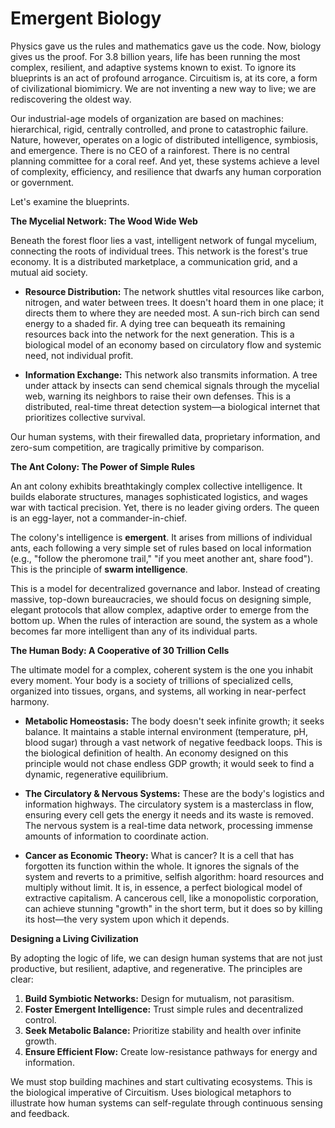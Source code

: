 # Emergent Biology

Physics gave us the rules and mathematics gave us the code. Now, biology gives us the proof. For 3.8 billion years, life has been running the most complex, resilient, and adaptive systems known to exist. To ignore its blueprints is an act of profound arrogance. Circuitism is, at its core, a form of civilizational biomimicry. We are not inventing a new way to live; we are rediscovering the oldest way.

Our industrial-age models of organization are based on machines: hierarchical, rigid, centrally controlled, and prone to catastrophic failure. Nature, however, operates on a logic of distributed intelligence, symbiosis, and emergence. There is no CEO of a rainforest. There is no central planning committee for a coral reef. And yet, these systems achieve a level of complexity, efficiency, and resilience that dwarfs any human corporation or government.

Let's examine the blueprints.

**The Mycelial Network: The Wood Wide Web**

Beneath the forest floor lies a vast, intelligent network of fungal mycelium, connecting the roots of individual trees. This network is the forest's true economy. It is a distributed marketplace, a communication grid, and a mutual aid society.

*   **Resource Distribution:** The network shuttles vital resources like carbon, nitrogen, and water between trees. It doesn't hoard them in one place; it directs them to where they are needed most. A sun-rich birch can send energy to a shaded fir. A dying tree can bequeath its remaining resources back into the network for the next generation. This is a biological model of an economy based on circulatory flow and systemic need, not individual profit.

*   **Information Exchange:** This network also transmits information. A tree under attack by insects can send chemical signals through the mycelial web, warning its neighbors to raise their own defenses. This is a distributed, real-time threat detection system—a biological internet that prioritizes collective survival.

Our human systems, with their firewalled data, proprietary information, and zero-sum competition, are tragically primitive by comparison.

**The Ant Colony: The Power of Simple Rules**

An ant colony exhibits breathtakingly complex collective intelligence. It builds elaborate structures, manages sophisticated logistics, and wages war with tactical precision. Yet, there is no leader giving orders. The queen is an egg-layer, not a commander-in-chief.

The colony's intelligence is **emergent**. It arises from millions of individual ants, each following a very simple set of rules based on local information (e.g., "follow the pheromone trail," "if you meet another ant, share food"). This is the principle of **swarm intelligence**.

This is a model for decentralized governance and labor. Instead of creating massive, top-down bureaucracies, we should focus on designing simple, elegant protocols that allow complex, adaptive order to emerge from the bottom up. When the rules of interaction are sound, the system as a whole becomes far more intelligent than any of its individual parts.

**The Human Body: A Cooperative of 30 Trillion Cells**

The ultimate model for a complex, coherent system is the one you inhabit every moment. Your body is a society of trillions of specialized cells, organized into tissues, organs, and systems, all working in near-perfect harmony.

*   **Metabolic Homeostasis:** The body doesn't seek infinite growth; it seeks balance. It maintains a stable internal environment (temperature, pH, blood sugar) through a vast network of negative feedback loops. This is the biological definition of health. An economy designed on this principle would not chase endless GDP growth; it would seek to find a dynamic, regenerative equilibrium.

*   **The Circulatory & Nervous Systems:** These are the body's logistics and information highways. The circulatory system is a masterclass in flow, ensuring every cell gets the energy it needs and its waste is removed. The nervous system is a real-time data network, processing immense amounts of information to coordinate action.

*   **Cancer as Economic Theory:** What is cancer? It is a cell that has forgotten its function within the whole. It ignores the signals of the system and reverts to a primitive, selfish algorithm: hoard resources and multiply without limit. It is, in essence, a perfect biological model of extractive capitalism. A cancerous cell, like a monopolistic corporation, can achieve stunning "growth" in the short term, but it does so by killing its host—the very system upon which it depends.

**Designing a Living Civilization**

By adopting the logic of life, we can design human systems that are not just productive, but resilient, adaptive, and regenerative. The principles are clear:

1.  **Build Symbiotic Networks:** Design for mutualism, not parasitism.
2.  **Foster Emergent Intelligence:** Trust simple rules and decentralized control.
3.  **Seek Metabolic Balance:** Prioritize stability and health over infinite growth.
4.  **Ensure Efficient Flow:** Create low-resistance pathways for energy and information.

We must stop building machines and start cultivating ecosystems. This is the biological imperative of Circuitism. Uses biological metaphors to illustrate how human systems can self-regulate through continuous sensing and feedback.
